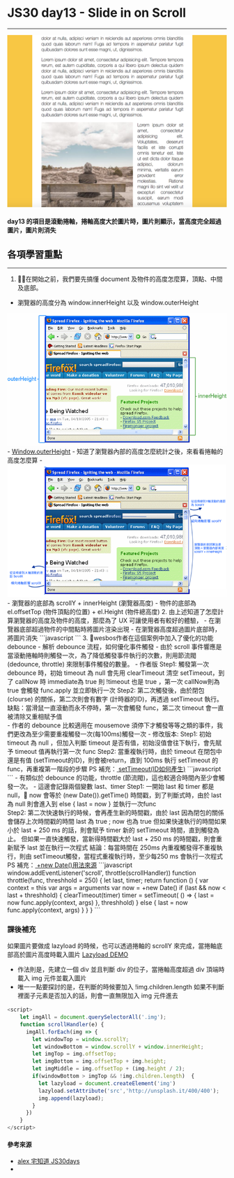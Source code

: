 # JS30 day13 - Slide in on Scroll
---

<img src="./JSday_13_home.png" style="max-width:100%"> 

#### day13 的項目是滾動捲軸，捲軸高度大於圖片時，圖片則顯示，當高度完全超過圖片，圖片則消失

## 各項學習重點
-----
1. 在開始之前，我們要先搞懂 document 及物件的高度怎麼算，頂點、中間及底部。
  - 瀏覽器的高度分為 window.innerHeight 以及 window.outerHeight
   <img src="./innerHeight.png" style="max-width:100%">
  - <a href="https://developer.mozilla.org/zh-CN/docs/Web/API/Window/outerHeight">Window.outerHeight</a> 
  - 知道了瀏覽器內部的高度怎麼統計之後，來看看捲軸的高度怎麼算
  - <img src="./scrollY.png" style="max-width:100%">
  - 瀏覽器的底部為 scrollY + innerHeight (瀏覽器高度)
  - 物件的底部為 el.offsetTop (物件頂點的位置) + el.Height (物件總高度) 
2. 由上述知道了怎麼計算瀏覽器的高度及物件的高度，那麼為了 UX 可讓使用者有較好的體驗，
  - 在瀏覽器底部超過物件的中間點時將圖片渲染出現
  - 在瀏覽器高度超過圖片底部時，將圖片消失
```javascript
<script>
    let imgAll = document.querySelectorAll('img');
    function scrollHandler(e) {
      imgAll.forEach(img => {
        let windowTop = window.scrollY;
        let windowBottom = window.scrollY + window.innerHeight; 
        let imgTop = img.offsetTop;
        let imgBottom = img.offsetTop + img.height;
        let imgMiddle = img.offsetTop + (img.height / 2);
        if(windowBottom > imgMiddle && windowTop < imgBottom) {
          img.classList.add('active');
        } else {
          img.classList.remove('active');
        }
      })
    }
</script>
```
3. wesbos作者在這個案例中加入了優化的功能 debounce
  - 解析 debounce 流程，如何優化事件觸發
  - 由於 scroll 事件響應是當滾動捲軸時則觸發一次，為了降低觸發事件執行的次數，則用節流閥 (dedounce, throttle) 來限制事件觸發的數量。
  - 作者版 
  Step1: 觸發第一次 debounce 時，初始 timeout 為 null 會先用 clearTimeout 清空 setTimeout，到了 callNow 時 immediate為 true 則 !timeout 也是 true ，第一次 callNow則為 true 會觸發 func.apply 並立即執行一次
  Step2: 第二次觸發後，由於閉包 (clourse) 的關係，第二次則會有數字 (計時器的ID)，再透過 setTimeout 執行。
  缺點：當滑鼠一直滾動而永不停時，第一次會觸發 func，第二次 timeout 會一直被清除又重相賦予值
 </br>
 - 作者的 debounce 比較適用在 mousemove 須停下才觸發等等之類的事件，我們更改為至少需要重複觸發一次(每100ms)觸發一次
 - 修改版本:
  Step1: 初始 timeout 為 null ，但加入判斷 timeout 是否有值，初始沒值會往下執行，會先賦予 timeout 值再執行第一次 func
  Step2: 當重複執行時，由於 timeout 在閉包中還是有值 (setTimeout的ID)，則會被return，直到 100ms 執行 setTimeout 的 func，再重複第一階段的步驟
PS 補充：<a href="https://developer.mozilla.org/zh-CN/docs/Web/API/Window/setTimeout"> setTimeout(ID如何產生)</a>
```javascript
<script>
    window.addEventListener('scroll', debounce(scrollHandler))
    // 作者的 debounce 
    function debounce(func, wait = 100, immediate = true) {
      var timeout;
      return function() {
        var context = this, args = arguments;
        var later = function() {
          timeout = null;
          if (immediate) {
            func.apply(context, args);
            }
        };
        var callNow = immediate && !timeout;
        clearTimeout(timeout);
        timeout = setTimeout(later, wait);
        if (callNow) {
          func.apply(context, args);
          }
      };
    };

    // 修改後的
    function debounce(func, wait = 100, immediate = true) {
      var timeout;
      return function() {
        var context = this, args = arguments;
        var later = function() {
          timeout = null;
          func.apply(context, args);
        };
        if(timeout) return 
        var callNow = immediate && !timeout;
        clearTimeout(timeout);
        timeout = setTimeout(later, wait);
        if (callNow) func.apply(context, args);
      };
    };
</script>
```
- 有類似於 debounce 的功能，throttle (節流閥)，這也較適合時間內至少會觸發一次。
- 這邊會記錄兩個變數 last、timer
Step1: 一開始 last 和 timer 都是 null， now 會等於 (new Date()).getTime() 時間戳，到了判斷式時，由於 last 為 null 則會進入到 else { last = now } 並執行一次func
</br>
Step2: 第二次快速執行的時候，會再產生新的時間戳，由於 last 因為閉包的關係會儲存上次時間戳的時間 last 為 true ; now 也為 true 但如果快速執行的時間如果小於 last + 250 ms 的話，則會賦予 timer 新的 setTimeout 時間，直到觸發為止。
但如果一直快速觸發，當新得時間戳大於 last + 250 ms 的時間戳，則會重新賦予 last 並在執行一次程式
結論：每當時間在 250ms 內重複觸發得不重複執行，則由 setTimeout觸發，當程式重複執行時，至少每250 ms 會執行一次程式
PS 補充：<a href="https://developer.mozilla.org/en-US/docs/Web/JavaScript/Reference/Global_Objects/Object/valueOf"> +new Date()用法來源</a>
```javascript
  window.addEventListener('scroll', throttle(scrollHandler))
  function throttle(func, threshhold = 250) {
    let last, timer;
    return function () {
      var context = this
      var args = arguments
      var now = +new Date()
      if (last && now < last + threshhold) {
        clearTimeout(timer)
        timer = setTimeout( () => {
          last = now
          func.apply(context, args)
        }, threshhold)
      } else {
        last = now
        func.apply(context, args)
      }
    }
  }
</script>
```

### 課後補充
如果圖片要做成 lazyload 的時候，也可以透過捲軸的 scrollY 來完成，當捲軸底部高於圖片高度時載入圖片
<a href="./index-lazyload.html"> Lazyload DEMO </a>
- 作法則是，先建立一個 div 並且判斷 div 的位子，當捲軸高度超過 div 頂端時載入 img 元件並載入圖片
- 唯一一點要探討的是，在判斷的時候要加入 !img.children.length 如果不判斷裡面子元素是否加入的話，則會一直無限加入 img 元件進去
```javascript
<script>
    let imgAll = document.querySelectorAll('.img');
    function scrollHandler(e) {
      imgAll.forEach(img => {
        let windowTop = window.scrollY;
        let windowBottom = window.scrollY + window.innerHeight; 
        let imgTop = img.offsetTop;
        let imgBottom = img.offsetTop + img.height;
        let imgMiddle = img.offsetTop + (img.height / 2);
        if(windowBottom > imgTop && !img.children.length)  {
          let lazyload = document.createElement('img')
          lazyload.setAttribute('src','http://unsplash.it/400/400');
          img.append(lazyload);
        } 
      })
    }
</script>
```

#### 參考來源
- <a href="https://www.youtube.com/watch?v=PRRZlAVvJ7A&list=PLEfh-m_KG4dYbxVoYDyT_fmXZHnuKg2Fq&index=14&t=0s">alex 宅知道 JS30days</a>
- 